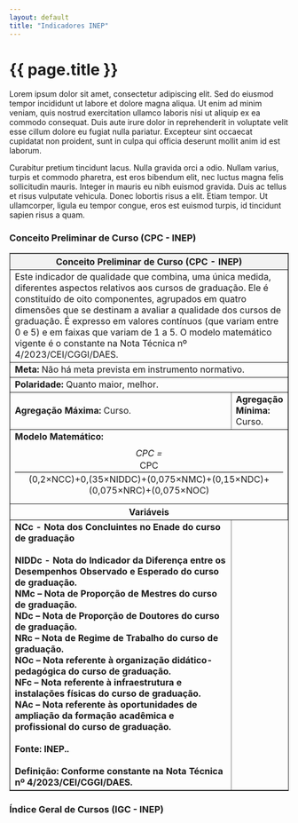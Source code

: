 ```yaml
---
layout: default
title: "Indicadores INEP"
---
```


# {{ page.title }}

Lorem ipsum dolor sit amet, consectetur adipiscing elit. Sed do eiusmod tempor incididunt ut labore et dolore magna aliqua. Ut enim ad minim veniam, quis nostrud exercitation ullamco laboris nisi ut aliquip ex ea commodo consequat. Duis aute irure dolor in reprehenderit in voluptate velit esse cillum dolore eu fugiat nulla pariatur. Excepteur sint occaecat cupidatat non proident, sunt in culpa qui officia deserunt mollit anim id est laborum.

Curabitur pretium tincidunt lacus. Nulla gravida orci a odio. Nullam varius, turpis et commodo pharetra, est eros bibendum elit, nec luctus magna felis sollicitudin mauris. Integer in mauris eu nibh euismod gravida. Duis ac tellus et risus vulputate vehicula. Donec lobortis risus a elit. Etiam tempor. Ut ullamcorper, ligula eu tempor congue, eros est euismod turpis, id tincidunt sapien risus a quam.

### Conceito Preliminar de Curso (CPC - INEP) 

<table border="1" cellspacing="0" cellpadding="5" style="border-collapse: collapse; width: 100%;">
  <thead>
    <tr
      </tr>
     <th colspan="2" style="background-color: #f2f2f2; text-align: center;">
   <strong>Conceito Preliminar de Curso (CPC - INEP)</strong>
      </th>
    </tr>
  </thead>

  <tbody>
    <tr>
      <td colspan="2">
     Este indicador de qualidade que combina, uma única medida, diferentes aspectos relativos aos cursos de graduação. Ele é constituído de oito componentes, agrupados em quatro dimensões que se destinam a avaliar a qualidade dos cursos de graduação. É expresso em valores contínuos (que variam entre 0 e 5) e em faixas que variam de 1 a 5. O modelo matemático vigente é o constante na Nota Técnica nº 4/2023/CEI/CGGI/DAES.
      </td>
    </tr>

   <tr>
      <td colspan="2"><strong>Meta:</strong> Não há meta prevista em instrumento normativo.</td>
  </tr>

  <tr>
      <td colspan="2"><strong>Polaridade:</strong> Quanto maior, melhor.</td>
  </tr>

  <tr>
      <td><strong>Agregação Máxima:</strong>  Curso.</td>
      <td><strong>Agregação Mínima:</strong> Curso.</td>
    </tr>

  <tr>
      <td colspan="2">
        <strong>Modelo Matemático:</strong><br>
        <p style="text-align: center; margin: 10px 0;">
          <em>CPC = </em>
    <span style="display:inline-block; text-align:center; min-width:220px;">
            <span style="display:block; border-bottom:1px solid #000; padding:2px 6px;">CPC</span>
            <span style="display:block; padding-top:2px;">(0,2×NCC)+0,(35×NIDDC)+(0,075×NMC)+(0,15×NDC)+(0,075×NRC)+(0,075×NOC)</span>
          </span>
        </p>
      </td>
    </tr>

  <tr>
      <th colspan="2" style="text-align:center;">Variáveis</th>
    </tr>

  <tr>
      <td style="vertical-align: top; width: 90%;">
        <strong>NCc - Nota dos Concluintes no Enade do curso de graduação<br><br>
        <strong>NIDDc - Nota do Indicador da Diferença entre os Desempenhos Observado e Esperado do curso de graduação.<br>
       <strong>NMc – Nota de Proporção de Mestres do curso de graduação.<br>
       <strong>NDc – Nota de Proporção de Doutores do curso de graduação.<br>
       <strong>NRc – Nota de Regime de Trabalho do curso de graduação.<br>
       <strong>NOc – Nota referente à organização didático-pedagógica do curso de graduação.<br>
       <strong>NFc – Nota referente à infraestrutura e instalações físicas do curso de graduação.<br>
       <strong>NAc – Nota referente às oportunidades de ampliação da formação acadêmica e profissional do curso de graduação.<br><br>
       <strong>Fonte:</strong> INEP..<br><br>
      <strong>Definição:</strong>  Conforme constante na Nota Técnica nº 4/2023/CEI/CGGI/DAES.
    </td>
    </tr>
  </tbody>
</table>

  
  </tbody>
</table>

### Índice Geral de Cursos (IGC - INEP) 

